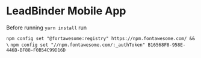 # LeadBinder Mobile App

Before running 
`yarn install`
run

`npm config set "@fortawesome:registry" https://npm.fontawesome.com/ && \`
 `npm config set "//npm.fontawesome.com/:_authToken" B16568F8-958E-446B-BF88-F0B54C99D16D`

